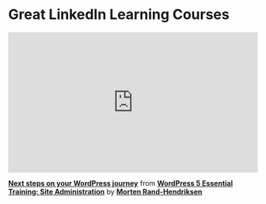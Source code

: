 <h1>Great LinkedIn Learning Courses</h1>

<div style="position:relative;height:0;padding-bottom:56.25%"><iframe width="640" height="360" src="https://www.linkedin.com/learning/embed/wordpress-5-essential-training-site-administration/next-steps-on-your-wordpress-journey?autoplay=false&claim=AQEG079ORLTSxgAAAYnmGiE1wtZ3g047k-G5XxistGHpiGXCjdAMEU9XxuwA6lppQny4Q12hEHnd06aXZH46S7lg7pE9TQHQ_XfqZFSBRWsDQF5JZ2_AhsIADMoN2CC1FZXjRfCG9ZXunP1XReldaSKr8b4gCy_4dpy_W3MdnpcinWTGMPEhlpR1LZItAOUYbYvPnvoMF-F6rEgTT8AiMRcA6r5enL4hqzslB2XFEtifSTHvZGvr3fDPTGTbu5yxXGgEY5IdzpvNakhS0pfoh_hb5Cu-0ZOSeoRG3zNHjV0DQskjFrcQhbhOD4xg52QD9fIosyyt1wwkUuE6TB_GoaIQCe60JkVtNFemO-shwGVOOl8XsY5zPAZWuM_7BOV0PfcHbUkVJxrUPPURBMZlTtE96CZw3wFOz0iPbUqVXPyejwMGRFJ9P00pvts_h5zfjrEcC1KlfIZjBh9xPrGJHXBfnubYyTTfAHMl7YDwizGmoG3AkJTUYbCcb6xipiFrvnN-2gXIKJ9_V_GQs0d2l5Mt8nE2uUe5eQWTpelHtezsovdVNqptu5Yt7FWwWzL-rrnCUcFgTvY03RBXiZHhHoc0ZWi-_lbdq22uxRRs45076srj4unQ98xBCASpAKSwsRliWM9NvUHIK4jgUzAO7VdEvPbzMjNb2-9CYTSGqMBBq3U-ep5CA81ahGmZanAPT3x0Vjo8fnDkxiSayzPn2bPnvxFz5HxJKuQAAiAGreYlp1ksNpx-X_Vq5N-hciRiNO9t-mYPCpKbyCupj5iA8GwDp5FSbQ29u4T2HaNOvxlQ-Bn076nVDhpvnjoE4-q4rj1RAdxUiT-fdQ-5UCkAemBxzP-6g-HtBZPcl-9psNu7RyRiEvikDZtzn_9uJCyNlEGGHYOVhD17Km4GWyfU8Ty5R8KqXoDFYL5DatM7c8ieT4aCC1Qd_EWk3i30mSZnearK0Msq2t6U4j5fmPghQnPBG0l78_1E7ib3RP4D0VGMr7z3uUOb-KPjW2jQU2-mI6Zeitgd8OMKHZNmoaFEnQSBDnhtZ0SHsNUNzys70BYF66VHLvc1ax8J6qkPt3RXpbM6CMiAR_Luta5rvNL8Fi8y61J3T4wNC9qgRKlV4ucm2dqXLwHpAyQNyAh4TlXLmu36iwuFrDhEuoIrYBXQ1x-3kAl4gPveaGaRwROSTyXb2GN_13eUeaIHOZNTRDQCUIMMovl9t9oQj-Un" mozallowfullscreen="true" webkitallowfullscreen="true" allowfullscreen="true" frameborder="0" style="position:absolute;width:100%;height:100%;left:0"></iframe></div><p><strong><a href="https://www.linkedin.com/learning/wordpress-5-essential-training-site-administration/next-steps-on-your-wordpress-journey?trk=embed_lil">Next steps on your WordPress journey</a></strong> from <strong><a href="https://www.linkedin.com/learning/wordpress-5-essential-training-site-administration?trk=embed_lil">WordPress 5 Essential Training: Site Administration</a></strong> by <strong><a href="https://www.linkedin.com/learning/instructors/morten-rand-hendriksen?trk=embed_lil">Morten Rand-Hendriksen</a></strong></p>
